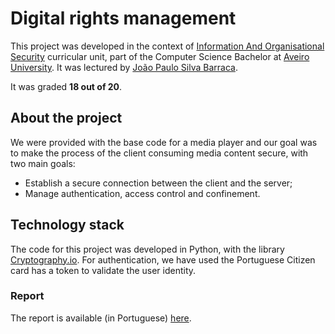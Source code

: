 # Digital rights management

This project was developed in the context of [Information And Organisational Security](https://www.ua.pt/en/uc/4143) curricular unit, part of the Computer Science Bachelor at [Aveiro University](https://www.ua.pt/). It was lectured by [João Paulo Silva Barraca](https://www.ua.pt/en/p/10333322).

It was graded **18 out of 20**.



## About the project

We were provided with the base code for a media player and our goal was to make the process of the client consuming media content secure, with two main goals:

- Establish a secure connection between the client and the server;
- Manage authentication, access control and confinement.



## Technology stack

The code for this project was developed in Python, with the library [Cryptography.io](https://cryptography.io/). For authentication, we have used the Portuguese Citizen card has a token to validate the user identity.



### Report

The report is available (in Portuguese) [here](report.pdf).